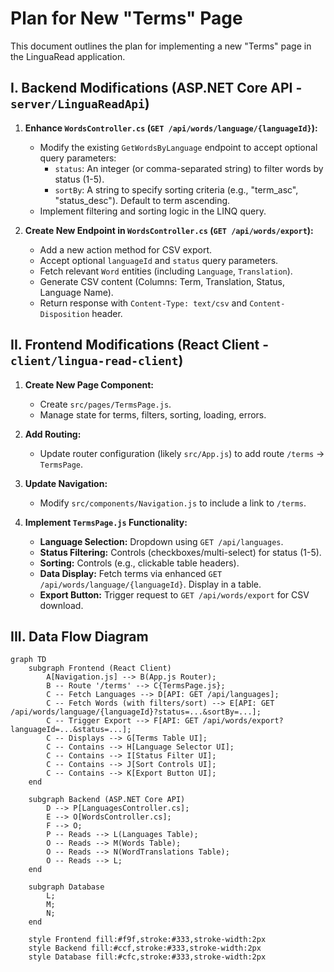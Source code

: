 # Plan for New "Terms" Page

This document outlines the plan for implementing a new "Terms" page in the LinguaRead application.

## I. Backend Modifications (ASP.NET Core API - `server/LinguaReadApi`)

1.  **Enhance `WordsController.cs` (`GET /api/words/language/{languageId}`):**
    *   Modify the existing `GetWordsByLanguage` endpoint to accept optional query parameters:
        *   `status`: An integer (or comma-separated string) to filter words by status (1-5).
        *   `sortBy`: A string to specify sorting criteria (e.g., "term_asc", "status_desc"). Default to term ascending.
    *   Implement filtering and sorting logic in the LINQ query.

2.  **Create New Endpoint in `WordsController.cs` (`GET /api/words/export`):**
    *   Add a new action method for CSV export.
    *   Accept optional `languageId` and `status` query parameters.
    *   Fetch relevant `Word` entities (including `Language`, `Translation`).
    *   Generate CSV content (Columns: Term, Translation, Status, Language Name).
    *   Return response with `Content-Type: text/csv` and `Content-Disposition` header.

## II. Frontend Modifications (React Client - `client/lingua-read-client`)

1.  **Create New Page Component:**
    *   Create `src/pages/TermsPage.js`.
    *   Manage state for terms, filters, sorting, loading, errors.

2.  **Add Routing:**
    *   Update router configuration (likely `src/App.js`) to add route `/terms` -> `TermsPage`.

3.  **Update Navigation:**
    *   Modify `src/components/Navigation.js` to include a link to `/terms`.

4.  **Implement `TermsPage.js` Functionality:**
    *   **Language Selection:** Dropdown using `GET /api/languages`.
    *   **Status Filtering:** Controls (checkboxes/multi-select) for status (1-5).
    *   **Sorting:** Controls (e.g., clickable table headers).
    *   **Data Display:** Fetch terms via enhanced `GET /api/words/language/{languageId}`. Display in a table.
    *   **Export Button:** Trigger request to `GET /api/words/export` for CSV download.

## III. Data Flow Diagram

```mermaid
graph TD
    subgraph Frontend (React Client)
        A[Navigation.js] --> B(App.js Router);
        B -- Route '/terms' --> C{TermsPage.js};
        C -- Fetch Languages --> D[API: GET /api/languages];
        C -- Fetch Words (with filters/sort) --> E[API: GET /api/words/language/{languageId}?status=...&sortBy=...];
        C -- Trigger Export --> F[API: GET /api/words/export?languageId=...&status=...];
        C -- Displays --> G[Terms Table UI];
        C -- Contains --> H[Language Selector UI];
        C -- Contains --> I[Status Filter UI];
        C -- Contains --> J[Sort Controls UI];
        C -- Contains --> K[Export Button UI];
    end

    subgraph Backend (ASP.NET Core API)
        D --> P[LanguagesController.cs];
        E --> O[WordsController.cs];
        F --> O;
        P -- Reads --> L(Languages Table);
        O -- Reads --> M(Words Table);
        O -- Reads --> N(WordTranslations Table);
        O -- Reads --> L;
    end

    subgraph Database
        L;
        M;
        N;
    end

    style Frontend fill:#f9f,stroke:#333,stroke-width:2px
    style Backend fill:#ccf,stroke:#333,stroke-width:2px
    style Database fill:#cfc,stroke:#333,stroke-width:2px